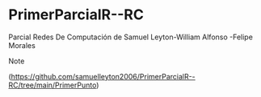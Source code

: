 # PrimerParcialR--RC
Parcial Redes De Computación de Samuel Leyton-William Alfonso -Felipe Morales 

>[!NOTE] 
>(https://github.com/samuelleyton2006/PrimerParcialR--RC/tree/main/PrimerPunto)
